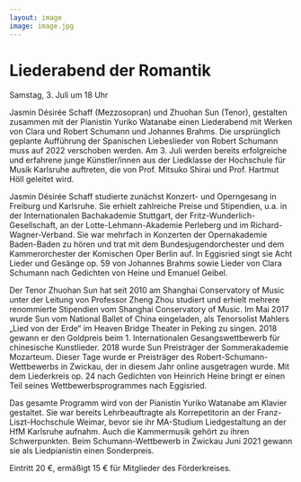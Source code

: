 ```yaml
---
layout: image
image: image.jpg
---
```


# Liederabend der Romantik

Samstag, 3. Juli um 18 Uhr
  
Jasmin Désirée Schaff (Mezzosopran) und Zhuohan Sun (Tenor), gestalten zusammen mit der Pianistin Yuriko Watanabe einen Liederabend mit Werken von Clara und Robert Schumann und Johannes Brahms. Die ursprünglich geplante Aufführung der Spanischen Liebeslieder von Robert Schumann muss auf 2022 verschoben werden. Am 3. Juli werden bereits erfolgreiche und erfahrene junge Künstler/innen aus der Liedklasse der Hochschule für Musik Karlsruhe auftreten, die von Prof. Mitsuko Shirai und Prof. Hartmut Höll geleitet wird.

                    
Jasmin Désirée Schaff studierte zunächst Konzert- und Operngesang in Freiburg und Karlsruhe. Sie erhielt zahlreiche Preise und Stipendien, u.a. in der Internationalen Bachakademie Stuttgart, der Fritz-Wunderlich-Gesellschaft, an der Lotte-Lehmann-Akademie Perleberg und im Richard-Wagner-Verband. Sie war mehrfach in Konzerten der Opernakademie Baden-Baden zu hören und trat mit dem Bundesjugendorchester und dem Kammerorchester der Komischen Oper Berlin auf. In Eggisried singt sie Acht Lieder und Gesänge op. 59 von Johannes Brahms sowie Lieder von Clara Schumann nach Gedichten von Heine und Emanuel Geibel. 
  
Der Tenor Zhuohan Sun hat seit 2010 am Shanghai Conservatory of Music unter der Leitung von Professor Zheng Zhou studiert und erhielt mehrere renommierte Stipendien vom Shanghai Conservatory of Music. Im Mai 2017 wurde Sun vom National Ballet of China eingeladen, als Tenorsolist Mahlers „Lied von der Erde“ im Heaven Bridge Theater in Peking zu singen. 2018 gewann er den Goldpreis beim 1. Internationalen Gesangswettbewerb für chinesische Kunstlieder. 2018 wurde Sun Preisträger der Sommerakademie Mozarteum. Dieser Tage wurde er Preisträger des Robert-Schumann-Wettbewerbs in Zwickau, der in diesem Jahr online ausgetragen wurde. Mit dem Liederkreis op. 24 nach Gedichten von Heinrich Heine bringt er einen Teil seines Wettbewerbsprogrammes nach Eggisried.  
  
Das gesamte Programm wird von der Pianistin Yuriko Watanabe am Klavier gestaltet. Sie war bereits Lehrbeauftragte als Korrepetitorin an der Franz-Liszt-Hochschule Weimar, bevor sie ihr MA-Studium Liedgestaltung an der HfM Karlsruhe aufnahm. Auch die Kammermusik gehört zu ihren Schwerpunkten. Beim Schumann-Wettbewerb in Zwickau Juni 2021 gewann sie als Liedpianistin einen Sonderpreis.
  
Eintritt 20 €, ermäßigt 15 € für Mitglieder des Förderkreises. 
